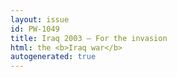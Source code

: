 ```yaml
---
layout: issue
id: PW-1049
title: Iraq 2003 — For the invasion
html: the <b>Iraq war</b>
autogenerated: true
---
```

